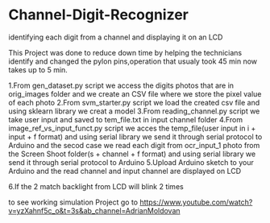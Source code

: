 # Channel-Digit-Recognizer
identifying each digit from a channel and displaying it on an LCD

This Project was done to reduce down time by helping the technicians identify and changed the pylon pins,operation that usualy took 45 min now takes up to 5 min.

1.From gen_dataset.py script we access the digits photos that are in orig_images folder and we create an CSV file where we store the pixel value of each photo
2.From svm_starter.py script we load the created csv file and using sklearn library we creat a model 
3.From reading_channel.py script we take user input and saved to tem_file.txt in input channel folder
4.From image_ref_vs_input_funct.py script we acces the temp_file(user input in i + input + f format) and using serial library we send it through serial protocol to Arduino
and the secod case we read each digit from ocr_input_1 photo from the Screen Shoot folder(s + channel + f format)  and using serial library we send it through serial protocol 
to Arduino
5.Upload Arduino sketch to your Arduino and the read channel and input channel are displayed on LCD 

6.If the 2 match backlight from LCD will blink 2 times

to see working simulation Project go to https://www.youtube.com/watch?v=yzXahnf5c_o&t=3s&ab_channel=AdrianMoldovan
